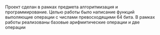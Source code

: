Проект сделан в рамках предмета алгоритмизация и программирование. Целью работы было написание функций выполяющие операции с числами превосходящими 64 бита. В рамках работы реализованы базовые арифмитические операции и две операции 
